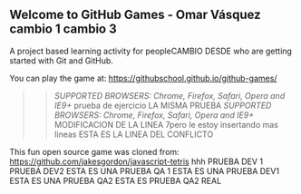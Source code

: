 ## Welcome to GitHub Games - Omar Vásquez cambio 1 cambio 3

A project based learning activity for peopleCAMBIO DESDE who are getting started with Git and GitHub.

You can play the game at: https://githubschool.github.io/github-games/

>> _*SUPPORTED BROWSERS*: Chrome, Firefox, Safari, Opera and IE9+_ prueba de ejercicio
LA MISMA PRUEBA
>> _*SUPPORTED BROWSERS*: Chrome, Firefox, Safari, Opera and IE9+_ MODIFICACION DE LA LINEA 7pero le estoy insertando mas lineas  ESTA ES LA LINEA DEL CONFLICTO

This fun open source game was cloned from: https://github.com/jakesgordon/javascript-tetris
hhh
PRUEBA DEV 1
PRUEBA DEV2
ESTA ES UNA PRUEBA QA 1
ESTA ES UNA PRUEBA DEV1
ESTA ES UNA PRUEBA QA2
ESTA ES PRUEBA QA2 REAL
